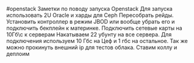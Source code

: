 #openstack
Заметки по поводу запуска Openstack
Для запуска использовать 2U Oracle и харды для Ceph
Пересобрать рейды. Установить контроллер в режим JBOD или вообще убрать его и подключить бекплейн к материнке.
Подключить сетевые карты на 10Гб\с к серверам
Накатываем 22 убунту на все сервера.
Для подключения используем 10 Гбс на Цеф и 1 гбс на остальное. Так же можно прокинуть внешний ip для тестов облака. 
Ставим коллу и деплоим 